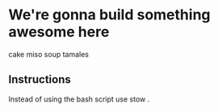# We're gonna build something awesome here

cake
miso soup
tamales

## Instructions

Instead of using the bash script use stow .
